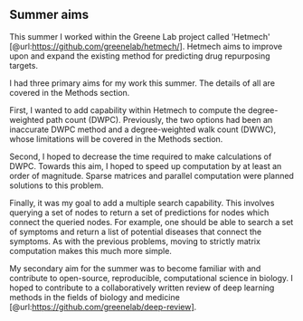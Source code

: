 ## Summer aims

This summer I worked within the Greene Lab project called 'Hetmech' [@url:https://github.com/greenelab/hetmech/].
Hetmech aims to improve upon and expand the existing method for predicting drug repurposing targets.

I had three primary aims for my work this summer. 
The details of all are covered in the Methods section.

First, I wanted to add capability within Hetmech to compute the degree-weighted path count (DWPC).
Previously, the two options had been an inaccurate DWPC method and a degree-weighted walk count (DWWC), whose limitations will be covered in the Methods section.

Second, I hoped to decrease the time required to make calculations of DWPC.
Towards this aim, I hoped to speed up computation by at least an order of magnitude.
Sparse matrices and parallel computation were planned solutions to this problem.

Finally, it was my goal to add a multiple search capability.
This involves querying a set of nodes to return a set of predictions for nodes which connect the queried nodes.
For example, one should be able to search a set of symptoms and return a list of potential diseases that connect the symptoms. 
As with the previous problems, moving to strictly matrix computation makes this much more simple.

My secondary aim for the summer was to become familiar with and contribute to open-source, reproducible, computational science in biology.
I hoped to contribute to a collaboratively written review of deep learning methods in the fields of biology and medicine [@url:https://github.com/greenelab/deep-review].

